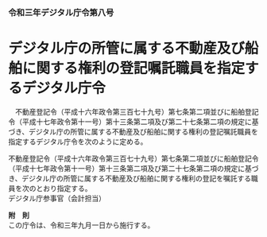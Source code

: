 ### 令和三年デジタル庁令第八号  
# デジタル庁の所管に属する不動産及び船舶に関する権利の登記嘱託職員を指定するデジタル庁令  
　不動産登記令（平成十六年政令第三百七十九号）第七条第二項並びに船舶登記令（平成十七年政令第十一号）第十三条第二項及び第二十七条第二項の規定に基づき、デジタル庁の所管に属する不動産及び船舶に関する権利の登記嘱託職員を指定するデジタル庁令を次のように定める。  
  
不動産登記令（平成十六年政令第三百七十九号）第七条第二項並びに船舶登記令（平成十七年政令第十一号）第十三条第二項及び第二十七条第二項の規定に基づき、デジタル庁の所管に属する不動産及び船舶に関する権利の登記を嘱託する職員を次のとおり指定する。  
デジタル庁参事官（会計担当）  
  
**附　則**  
この庁令は、令和三年九月一日から施行する。  
  
